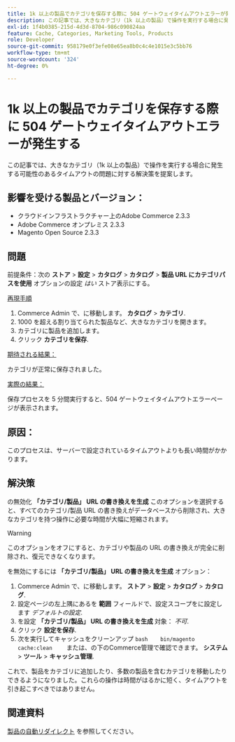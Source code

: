 ```yaml
---
title: 1k 以上の製品でカテゴリを保存する際に 504 ゲートウェイタイムアウトエラーが発生する
description: この記事では、大きなカテゴリ（1k 以上の製品）で操作を実行する場合に発生する可能性のあるタイムアウトの問題に対する解決策を提案します。
exl-id: 1f4b0385-215d-4d3d-8704-986c090824aa
feature: Cache, Categories, Marketing Tools, Products
role: Developer
source-git-commit: 958179e0f3efe08e65ea8b0c4c4e1015e3c5bb76
workflow-type: tm+mt
source-wordcount: '324'
ht-degree: 0%

---
```


# 1k 以上の製品でカテゴリを保存する際に 504 ゲートウェイタイムアウトエラーが発生する

この記事では、大きなカテゴリ（1k 以上の製品）で操作を実行する場合に発生する可能性のあるタイムアウトの問題に対する解決策を提案します。

## 影響を受ける製品とバージョン：

* クラウドインフラストラクチャー上のAdobe Commerce 2.3.3
* Adobe Commerce オンプレミス 2.3.3
* Magento Open Source 2.3.3

## 問題

前提条件：次の **ストア** > **設定** > **カタログ** > **カタログ** > **製品 URL にカテゴリパスを使用** オプションの設定 *はい* ストア表示にする。

<u>再現手順</u>

1. Commerce Admin で、に移動します。 **カタログ** > **カテゴリ**.
1. 1000 を超える割り当てられた製品など、大きなカテゴリを開きます。
1. カテゴリに製品を追加します。
1. クリック **カテゴリを保存**.

<u>期待される結果：</u>

カテゴリが正常に保存されました。

<u>実際の結果：</u>

保存プロセスを 5 分間実行すると、504 ゲートウェイタイムアウトエラーページが表示されます。

## 原因：

このプロセスは、サーバーで設定されているタイムアウトよりも長い時間がかかります。

## 解決策

の無効化 **「カテゴリ/製品」 URL の書き換えを生成** このオプションを選択すると、すべてのカテゴリ/製品 URL の書き換えがデータベースから削除され、大きなカテゴリを持つ操作に必要な時間が大幅に短縮されます。

>[!WARNING]
>
>このオプションをオフにすると、カテゴリや製品の URL の書き換えが完全に削除され、復元できなくなります。

を無効にするには **「カテゴリ/製品」 URL の書き換えを生成** オプション：

1. Commerce Admin で、に移動します。 **ストア** > **設定** > **カタログ** > **カタログ**.
1. 設定ページの左上隅にあるを **範囲** フィールドで、設定スコープをに設定します *デフォルトの設定*.
1. を設定 **「カテゴリ/製品」 URL の書き換えを生成** 対象： *不可*.
1. クリック **設定を保存**.
1. 次を実行してキャッシュをクリーンアップ    ```bash    bin/magento cache:clean    ```    または、の下のCommerce管理で確認できます。 **システム** > **ツール** > **キャッシュ管理**.

これで、製品をカテゴリに追加したり、多数の製品を含むカテゴリを移動したりできるようになりました。これらの操作は時間がはるかに短く、タイムアウトを引き起こすべきではありません。

## 関連資料

[製品の自動リダイレクト](https://docs.magento.com/user-guide/v2.3/marketing/url-redirect-product-automatic.html) を参照してください。
